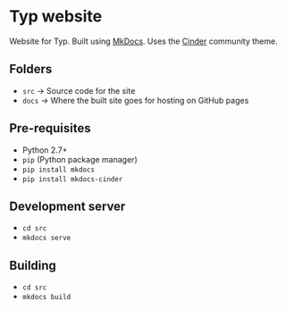 # Typ website

Website for Typ. Built using [MkDocs](https://www.mkdocs.org/). Uses the [Cinder](https://sourcefoundry.org/cinder/) community theme.

## Folders

- `src` -> Source code for the site
- `docs` -> Where the built site goes for hosting on GitHub pages

## Pre-requisites

- Python 2.7+
- `pip` (Python package manager)
- `pip install mkdocs`
- `pip install mkdocs-cinder`

## Development server

- `cd src`
- `mkdocs serve`

## Building

- `cd src`
- `mkdocs build`